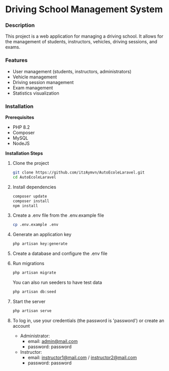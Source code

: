 # Driving School Management System

### Description
This project is a web application for managing a driving school. It allows for the management of students, instructors, vehicles, driving sessions, and exams.

### Features
- User management (students, instructors, administrators)
- Vehicle management
- Driving session management
- Exam management
- Statistics visualization

### Installation

**Prerequisites**

- PHP 8.2
- Composer
- MySQL
- NodeJS

**Installation Steps**

1. Clone the project

    ```sh
    git clone https://github.com/itzAymvn/AutoEcoleLaravel.git
    cd AutoEcoleLaravel
    ```

2. Install dependencies

    ```sh
    composer update
    composer install
    npm install
    ```

3. Create a .env file from the .env.example file

    ```sh
    cp .env.example .env
    ```

4. Generate an application key

    ```sh
    php artisan key:generate
    ```

5. Create a database and configure the .env file

6. Run migrations

    ```sh
    php artisan migrate
    ```

    You can also run seeders to have test data

    ```sh
    php artisan db:seed
    ```

7. Start the server

    ```sh
    php artisan serve
    ```

8. To log in, use your credentials (the password is 'password') or create an account

    - Administrator:
        - email: admin@mail.com
        - password: password
    - Instructor:
        - email: instructor1@mail.com / instructor2@mail.com
        - password: password
